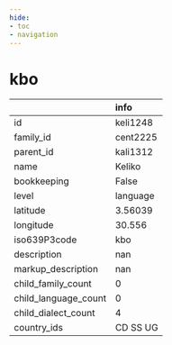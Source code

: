 ```yaml
---
hide:
- toc
- navigation
---
```

# kbo
|                      | info     |
|:---------------------|:---------|
| id                   | keli1248 |
| family_id            | cent2225 |
| parent_id            | kali1312 |
| name                 | Keliko   |
| bookkeeping          | False    |
| level                | language |
| latitude             | 3.56039  |
| longitude            | 30.556   |
| iso639P3code         | kbo      |
| description          | nan      |
| markup_description   | nan      |
| child_family_count   | 0        |
| child_language_count | 0        |
| child_dialect_count  | 4        |
| country_ids          | CD SS UG |